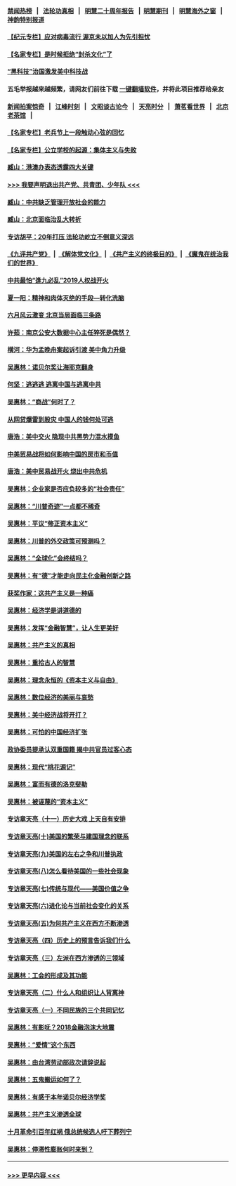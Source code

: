 #### [禁闻热榜](热点新闻.md?=0)  &nbsp;&nbsp;|&nbsp;&nbsp; [法轮功真相](https://github.com/gfw-breaker/truth/blob/master/README.md?=0) &nbsp;&nbsp;|&nbsp;&nbsp; [明慧二十周年报告](https://github.com/gfw-breaker/mh-reports/blob/master/README.md?=0) &nbsp;&nbsp;|&nbsp;&nbsp;[明慧期刊](https://github.com/gfw-breaker/mh-qikan) &nbsp;&nbsp;|&nbsp;&nbsp; [明慧海外之窗](https://github.com/gfw-breaker/mh-news/blob/master/README.md?=0) &nbsp;&nbsp;|&nbsp;&nbsp; [神韵特别报道](https://github.com/gfw-breaker/mh-news/blob/master/shenyun.md?=0)
#### [【纪元专栏】应对病毒流行 渥京未以加人为先引担忧](../pages/nsc423/n11875714.md?t=03032332) 
#### [【名家专栏】是时候拒绝“封杀文化”了](../pages/nsc423/n11814093.md?t=03032332) 
#### [“黑科技”治国激发美中科技战](../pages/nsc423/n11638056.md?t=03032332) 
#### 五毛举报越来越频繁，请网友们前往下载 [一键翻墙软件](https://github.com/gfw-breaker/ssr-accounts)，并将此项目推荐给亲友
#### [新闻拍案惊奇](https://github.com/gfw-breaker/banned-news/blob/master/pages/link4.md) &nbsp;&nbsp;|&nbsp;&nbsp; [江峰时刻](https://github.com/gfw-breaker/banned-news/blob/master/pages/link4.md) &nbsp;&nbsp;|&nbsp;&nbsp; [文昭谈古论今](https://github.com/gfw-breaker/banned-news/blob/master/pages/link4.md) &nbsp;&nbsp;|&nbsp;&nbsp; [天亮时分](https://github.com/gfw-breaker/banned-news/blob/master/pages/link4.md) &nbsp;&nbsp;|&nbsp;&nbsp; [萧茗看世界](https://github.com/gfw-breaker/banned-news/blob/master/pages/link4.md) &nbsp;&nbsp;|&nbsp;&nbsp; [北京老茶馆](https://github.com/gfw-breaker/banned-news/blob/master/pages/link4.md) &nbsp;&nbsp;|&nbsp;&nbsp; 
#### [【名家专栏】老兵节上一段触动心弦的回忆](../pages/nsc423/n11646016.md?t=03032332) 
#### [【名家专栏】公立学校的起源：集体主义与失败](../pages/nsc423/n11601833.md?t=03032332) 
#### [臧山：港澳办表态透露四大关键](../pages/nsc423/n11421628.md?t=03032332) 
#### [>>> 我要声明退出共产党、共青团、少年队 <<<](https://github.com/begood0513/goodnews/blob/master/quit/letter.md) 
#### [臧山：中共缺乏管理开放社会的能力](../pages/nsc423/n11407457.md?t=03032332) 
#### [臧山：北京面临治乱大转折](../pages/nsc423/n11406895.md?t=03032332) 
#### [专访胡平：20年打压 法轮功屹立不倒意义深远](../pages/nsc423/n11398800.md?t=03032332) 
#### [《九评共产党》](https://github.com/begood0513/9ping.md/blob/master/README.md) &nbsp;|&nbsp; [《解体党文化》](../../../../jtdwh.md/blob/master/README.md)  &nbsp;|&nbsp; [《共产主义的终极目的》](../../../../gczydzjmd.md/blob/master/README.md) &nbsp;|&nbsp; [《魔鬼在统治我们的世界》](../../../../mgztzwmdsj.md/blob/master/README.md) 
#### [中共最怕“逢九必乱”2019人权战开火](../pages/nsc423/n11385248.md?t=03032332) 
#### [夏一阳：精神和肉体灭绝的手段—转化洗脑](../pages/nsc423/n11368250.md?t=03032332) 
#### [六月风云激变 北京当局面临三条路](../pages/nsc423/n11313668.md?t=03032332) 
#### [许茹：南京公安大数据中心主任猝死是偶然？](../pages/nsc423/n11064744.md?t=03032332) 
#### [横河：华为孟晚舟案起诉引渡 美中角力升级](../pages/nsc423/n11027230.md?t=03032332) 
#### [吴惠林：诺贝尔奖让海耶克翻身](../pages/nsc423/n10890049.md?t=03032332) 
#### [何坚：逃逃逃 逃离中国与逃离中共](../pages/nsc423/n10592891.md?t=03032332) 
#### [吴惠林：“商战”何时了？](../pages/nsc423/n10573558.md?t=03032332) 
#### [从网贷爆雷到股灾 中国人的钱何处可逃](../pages/nsc423/n10572800.md?t=03032332) 
#### [唐浩：美中交火 隐现中共黑势力混水摸鱼](../pages/nsc423/n10544040.md?t=03032332) 
#### [中美贸易战将如何影响中国的房市和币值](../pages/nsc423/n10543697.md?t=03032332) 
#### [唐浩：美中贸易战开火 烧出中共危机](../pages/nsc423/n10540126.md?t=03032332) 
#### [吴惠林：企业家是否应负较多的“社会责任”](../pages/nsc423/n10535022.md?t=03032332) 
#### [吴惠林：“川普奇迹”一点都不稀奇](../pages/nsc423/n10512808.md?t=03032332) 
#### [吴惠林：平议“修正资本主义”](../pages/nsc423/n10495724.md?t=03032332) 
#### [吴惠林：川普的外交政策可预测吗？](../pages/nsc423/n10462387.md?t=03032332) 
#### [吴惠林：“全球化”会终结吗？](../pages/nsc423/n10452838.md?t=03032332) 
#### [吴惠林：有“德”才能走向民主化金融创新之路](../pages/nsc423/n10432292.md?t=03032332) 
#### [获奖作家：这共产主义是一种癌](../pages/nsc423/n10431541.md?t=03032332) 
#### [吴惠林：经济学是讲道德的](../pages/nsc423/n10398014.md?t=03032332) 
#### [吴惠林：发挥“金融智慧”，让人生更美好](../pages/nsc423/n10375019.md?t=03032332) 
#### [吴惠林：共产主义的真相](../pages/nsc423/n10351394.md?t=03032332) 
#### [吴惠林：重拾古人的智慧](../pages/nsc423/n10337691.md?t=03032332) 
#### [吴惠林：理念永恒的《资本主义与自由》](../pages/nsc423/n10316274.md?t=03032332) 
#### [吴惠林：数位经济的美丽与哀愁](../pages/nsc423/n10292946.md?t=03032332) 
#### [吴惠林：美中经济战将开打？](../pages/nsc423/n10258825.md?t=03032332) 
#### [吴惠林：可怕的中国经济扩张](../pages/nsc423/n10219147.md?t=03032332) 
#### [政协委员提承认双重国籍 揭中共官员过客心态](../pages/nsc423/n10208809.md?t=03032332) 
#### [吴惠林：现代“桃花源记”](../pages/nsc423/n10185234.md?t=03032332) 
#### [吴惠林：富而有德的洛克斐勒](../pages/nsc423/n10142264.md?t=03032332) 
#### [吴惠林：被诬蔑的“资本主义”](../pages/nsc423/n10124816.md?t=03032332) 
#### [专访章天亮（十一）历史大戏 上天自有安排](../pages/nsc423/n10094905.md?t=03032332) 
#### [专访章天亮(十)美国的繁荣与建国理念的联系](../pages/nsc423/n10094899.md?t=03032332) 
#### [专访章天亮(九)美国的左右之争和川普执政](../pages/nsc423/n10094889.md?t=03032332) 
#### [专访章天亮(八)怎么看待美国的一些社会现象](../pages/nsc423/n10094857.md?t=03032332) 
#### [专访章天亮(七)传统与现代——美国价值之争](../pages/nsc423/n10093140.md?t=03032332) 
#### [专访章天亮(六)进化论与当前社会变化的关系](../pages/nsc423/n10092036.md?t=03032332) 
#### [专访章天亮(五)为何共产主义在西方不断渗透](../pages/nsc423/n10083620.md?t=03032332) 
#### [专访章天亮（四）历史上的预言告诉我们什么](../pages/nsc423/n10083606.md?t=03032332) 
#### [专访章天亮（三）左派在西方渗透的三领域](../pages/nsc423/n10081115.md?t=03032332) 
#### [吴惠林：工会的形成及其功能](../pages/nsc423/n10080633.md?t=03032332) 
#### [专访章天亮（二）什么人和组织让人背离神](../pages/nsc423/n10076637.md?t=03032332) 
#### [专访章天亮（一）不同民族的三个共同记忆](../pages/nsc423/n10074188.md?t=03032332) 
#### [吴惠林：有影呒？2018金融泡沫大地震](../pages/nsc423/n10040534.md?t=03032332) 
#### [吴惠林：“爱情”这个东西](../pages/nsc423/n10019423.md?t=03032332) 
#### [吴惠林：由台湾劳动部政次请辞说起](../pages/nsc423/n9979679.md?t=03032332) 
#### [吴惠林：五鬼搬运如何了？](../pages/nsc423/n9925338.md?t=03032332) 
#### [吴惠林：有感于本年诺贝尔经济学奖](../pages/nsc423/n9871883.md?t=03032332) 
#### [吴惠林：共产主义渗透全球](../pages/nsc423/n9812748.md?t=03032332) 
#### [十月革命引百年红祸 俄总统候选人吁下葬列宁](../pages/nsc423/n9810182.md?t=03032332) 
#### [吴惠林：停滞性膨胀何时来到？](../pages/nsc423/n9764136.md?t=03032332) 

----
#### [ >>> 更早内容 <<< ](../indexes/nsc423-earlier.md)

